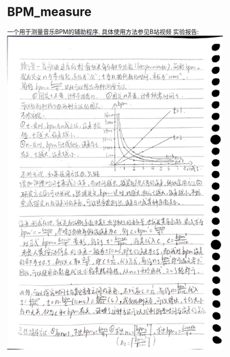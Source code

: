 # BPM_measure
一个用于测量音乐BPM的辅助程序.
具体使用方法参见B站视频
实验报告:
![实验报告](https://github.com/lateworker/BPM_measure/blob/main/%E6%B5%8B%E9%87%8Fbpm.jpg)
